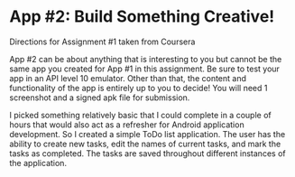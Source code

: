App #2: Build Something Creative!
======================
Directions for Assignment #1 taken from Coursera

App #2 can be about anything that is interesting to you but cannot be the same app you created for App #1 in this assignment. Be sure to test your app in an API level 10 emulator. Other than that, the content and functionality of the app is entirely up to you to decide! You will need 1 screenshot and a signed apk file for submission.


I picked something relatively basic that I could complete in a couple of hours that would also act as a refresher for Android application development.  So I created a simple ToDo list application.  The user has the ability to create new tasks, edit the names of current tasks, and mark the tasks as completed.  The tasks are saved throughout different instances of the application.
